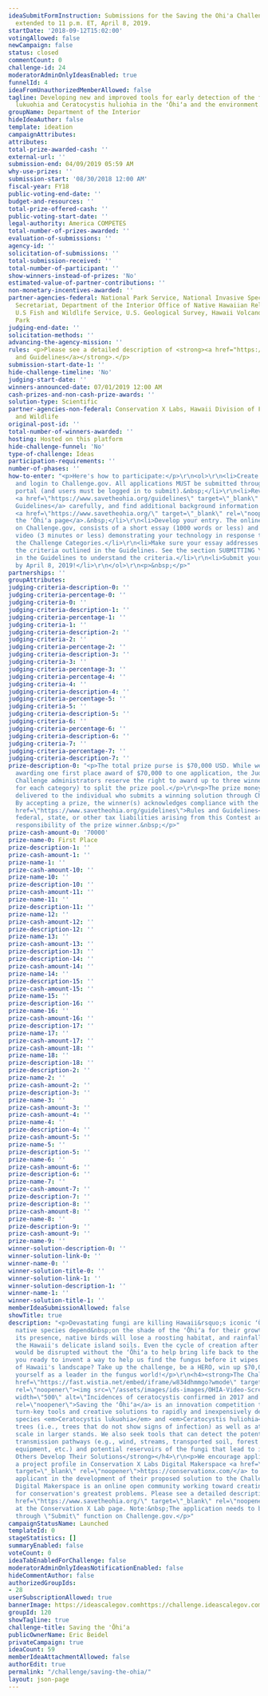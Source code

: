 ```yaml
---
ideaSubmitFormInstruction: Submissions for the Saving the Ohi'a Challenge have been
  extended to 11 p.m. ET, April 8, 2019.
startDate: '2018-09-12T15:02:00'
votingAllowed: false
newCampaign: false
status: closed
commentCount: 0
challenge-id: 24
moderatorAdminOnlyIdeasEnabled: true
funnelId: 4
ideaFromUnauthorizedMemberAllowed: false
tagline: Developing new and improved tools for early detection of the fungi Ceratocystis
  lukuohia and Ceratocystis huliohia in the ʻŌhiʻa and the environment.
groupName: Department of the Interior
hideIdeaAuthor: false
template: ideation
campaignAttributes:
attributes:
total-prize-awarded-cash: ''
external-url: ''
submission-end: 04/09/2019 05:59 AM
why-use-prizes: ''
submission-start: '08/30/2018 12:00 AM'
fiscal-year: FY18
public-voting-end-date: ''
budget-and-resources: ''
total-prize-offered-cash: ''
public-voting-start-date: ''
legal-authority: America COMPETES
total-number-of-prizes-awarded: ''
evaluation-of-submissions: ''
agency-id: ''
solicitation-of-submissions: ''
total-submission-received: ''
total-number-of-participant: ''
show-winners-instead-of-prizes: 'No'
estimated-value-of-partner-contributions: ''
non-monetary-incentives-awarded: ''
partner-agencies-federal: National Park Service, National Invasive Species Council
  Secretariat, Department of the Interior Office of Native Hawaiian Relations,
  U.S Fish and Wildlife Service, U.S. Geological Survey, Hawaii Volcanoes National
  Park
judging-end-date: ''
solicitation-methods: ''
advancing-the-agency-mission: ''
rules: <p>Please see a detailed description of <strong><a href="https://www.savetheohia.org/guidelines">Rules
  and Guidelines</a></strong>.</p>
submission-start-date-1: ''
hide-challenge-timeline: 'No'
judging-start-date: ''
winners-announced-date: 07/01/2019 12:00 AM
cash-prizes-and-non-cash-prize-awards: ''
solution-type: Scientific
partner-agencies-non-federal: Conservation X Labs, Hawaii Division of Forestry
  and Wildlife
original-post-id: ''
total-number-of-winners-awarded: ''
hosting: Hosted on this platform
hide-challenge-funnel: 'No'
type-of-challenge: Ideas
participation-requirements: ''
number-of-phases: ''
how-to-enter: "<p>Here's how to participate:</p>\r\n<ol>\r\n<li>Create an account
  and login to Challenge.gov. All applications MUST be submitted through the Challenge.gov
  portal (and users must be logged in to submit).&nbsp;</li>\r\n<li>Review the
  <a href=\"https://www.savetheohia.org/guidelines\" target=\"_blank\" rel=\"noopener\">Challenge
  Guidelines</a> carefully, and find additional background information on the
  <a href=\"https://www.savetheohia.org/\" target=\"_blank\" rel=\"noopener\">Saving
  the ʻŌhiʻa page</a>.&nbsp;</li>\r\n<li>Develop your entry. The online application,
  on Challenge.gov, consists of a short essay (1000 words or less) and a short
  video (3 minutes or less) demonstrating your technology in response to one of
  the Challenge Categories.</li>\r\n<li>Make sure your essay addresses ALL of
  the criteria outlined in the Guidelines. See the section SUBMITTING YOUR APPLICATION
  in the Guidelines to understand the criteria.</li>\r\n<li>Submit your application
  by April 8, 2019!</li>\r\n</ol>\r\n<p>&nbsp;</p>"
partnerships: ''
groupAttributes:
judging-criteria-description-0: ''
judging-criteria-percentage-0: ''
judging-criteria-0: ''
judging-criteria-description-1: ''
judging-criteria-percentage-1: ''
judging-criteria-1: ''
judging-criteria-description-2: ''
judging-criteria-2: ''
judging-criteria-percentage-2: ''
judging-criteria-description-3: ''
judging-criteria-3: ''
judging-criteria-percentage-3: ''
judging-criteria-percentage-4: ''
judging-criteria-4: ''
judging-criteria-description-4: ''
judging-criteria-percentage-5: ''
judging-criteria-5: ''
judging-criteria-description-5: ''
judging-criteria-6: ''
judging-criteria-percentage-6: ''
judging-criteria-description-6: ''
judging-criteria-7: ''
judging-criteria-percentage-7: ''
judging-criteria-description-7: ''
prize-description-0: "<p>The total prize purse is $70,000 USD. While we anticipate
  awarding one first place award of $70,000 to one application, the Judges and
  Challenge administrators reserve the right to award up to three winners (one
  for each category) to split the prize pool.</p>\r\n<p>The prize money will be
  delivered to the individual who submits a winning solution through Challenge.gov.
  By accepting a prize, the winner(s) acknowledges compliance with the official&nbsp;<strong><a
  href=\"https://www.savetheohia.org/guidelines\">Rules and Guidelines</a></strong>.</p>\r\n<p>All
  federal, state, or other tax liabilities arising from this Contest are the sole
  responsibility of the prize winner.&nbsp;</p>"
prize-cash-amount-0: '70000'
prize-name-0: First Place
prize-description-1: ''
prize-cash-amount-1: ''
prize-name-1: ''
prize-cash-amount-10: ''
prize-name-10: ''
prize-description-10: ''
prize-cash-amount-11: ''
prize-name-11: ''
prize-description-11: ''
prize-name-12: ''
prize-cash-amount-12: ''
prize-description-12: ''
prize-name-13: ''
prize-cash-amount-13: ''
prize-description-13: ''
prize-description-14: ''
prize-cash-amount-14: ''
prize-name-14: ''
prize-description-15: ''
prize-cash-amount-15: ''
prize-name-15: ''
prize-description-16: ''
prize-name-16: ''
prize-cash-amount-16: ''
prize-description-17: ''
prize-name-17: ''
prize-cash-amount-17: ''
prize-cash-amount-18: ''
prize-name-18: ''
prize-description-18: ''
prize-description-2: ''
prize-name-2: ''
prize-cash-amount-2: ''
prize-description-3: ''
prize-name-3: ''
prize-cash-amount-3: ''
prize-cash-amount-4: ''
prize-name-4: ''
prize-description-4: ''
prize-cash-amount-5: ''
prize-name-5: ''
prize-description-5: ''
prize-name-6: ''
prize-cash-amount-6: ''
prize-description-6: ''
prize-name-7: ''
prize-cash-amount-7: ''
prize-description-7: ''
prize-description-8: ''
prize-cash-amount-8: ''
prize-name-8: ''
prize-description-9: ''
prize-cash-amount-9: ''
prize-name-9: ''
winner-solution-description-0: ''
winner-solution-link-0: ''
winner-name-0: ''
winner-solution-title-0: ''
winner-solution-link-1: ''
winner-solution-description-1: ''
winner-name-1: ''
winner-solution-title-1: ''
memberIdeaSubmissionAllowed: false
showTitle: true
description: "<p>Devastating fungi are killing Hawaii&rsquo;s iconic ʻŌhiʻa trees.</p>\r\n<p>Countless
  native species depend&nbsp;on the shade of the ʻŌhiʻa for their growth. Without
  its presence, native birds will lose a roosting habitat, and rainfall will erode
  the Hawaii's delicate island soils. Even the cycle of creation after a lava flow
  would be disrupted without the ʻŌhiʻa to help bring life back to the land.</p>\r\n<p>Are
  you ready to invent a way to help us find the fungus before it wipes out this hallmark
  of Hawaii's landscape? Take up the challenge, be a HERO, win up $70,000, and establish
  yourself as a leader in the fungus world!</p>\r\n<h4><strong>The Challenge</strong></h4>\r\n<p><a
  href=\"https://fast.wistia.net/embed/iframe/w834dhmmgo?wmode\" target=\"_blank\"
  rel=\"noopener\"><img src=\"/assets/images/ids-images/OHIA-Video-Screengrab.png\"
  width=\"500\" alt=\"Incidences of ceratocystis confirmed in 2017 and before, video launch on conservation efforts to save Hawaii's sacred tree, the Ohi'a\"/></a></p>\r\n<p><a href=\"http://www.savetheohia.org\" target=\"_blank\"
  rel=\"noopener\">Saving the ʻŌhiʻa</a> is an innovation competition that seeks novel
  turn-key tools and creative solutions to rapidly and inexpensively detect the fungal
  species <em>Ceratocystis lukuohia</em> and <em>Ceratocystis huliohia</em> in asymptomatic
  trees (i.e., trees that do not show signs of infection) as well as at the landscape
  scale in larger stands. We also seek tools that can detect the potential invasion
  transmission pathways (e.g., wind, streams, transported soil, forest products, tools,
  equipment, etc.) and potential reservoirs of the fungi that lead to its spread.</p>\r\n<h4><strong>Help
  Others Develop Their Solutions</strong></h4>\r\n<p>We encourage applicants to create
  a project profile in Conservation X Labs Digital Makerspace <a href=\"http://www.conservationx.com\"
  target=\"_blank\" rel=\"noopener\">https://conservationx.com/</a> to assist the
  applicant in the development of their proposed solution to the Challenge.</p>\r\n<p>The
  Digital Makerspace is an online open community working toward creating tech solutions
  for conservation's greatest problems. Please see a detailed description of the <a
  href=\"https://www.savetheohia.org/\" target=\"_blank\" rel=\"noopener\">Ohi'a Challenge</a>
  at the Conservation X Lab page. Note:&nbsp;The application needs to be submitted
  through \"Submit\" function on Challenge.gov.</p>"
campaignStatusName: Launched
templateId: 0
stageStatistics: []
summaryEnabled: false
voteCount: 0
ideaTabEnabledForChallenge: false
moderatorAdminOnlyIdeasNotificationEnabled: false
hideCommentAuthor: false
authorizedGroupIds:
- 28
userSubscriptionAllowed: true
bannerImage: https://ideascalegov.comhttps://challenge.ideascalegov.com/assets/images/ids-images/ohia_1920x250-1.png
groupId: 120
showTagline: true
challenge-title: Saving the 'Ōhiʻa
publicOwnerName: Eric Beidel
privateCampaign: true
ideaCount: 59
memberIdeaAttachmentAllowed: false
authorEdit: true
permalink: "/challenge/saving-the-ohia/"
layout: json-page
---
```

